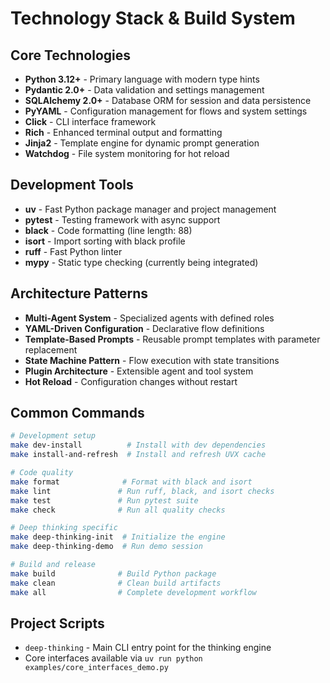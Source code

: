 # Technology Stack & Build System

## Core Technologies

- **Python 3.12+** - Primary language with modern type hints
- **Pydantic 2.0+** - Data validation and settings management
- **SQLAlchemy 2.0+** - Database ORM for session and data persistence
- **PyYAML** - Configuration management for flows and system settings
- **Click** - CLI interface framework
- **Rich** - Enhanced terminal output and formatting
- **Jinja2** - Template engine for dynamic prompt generation
- **Watchdog** - File system monitoring for hot reload

## Development Tools

- **uv** - Fast Python package manager and project management
- **pytest** - Testing framework with async support
- **black** - Code formatting (line length: 88)
- **isort** - Import sorting with black profile
- **ruff** - Fast Python linter
- **mypy** - Static type checking (currently being integrated)

## Architecture Patterns

- **Multi-Agent System** - Specialized agents with defined roles
- **YAML-Driven Configuration** - Declarative flow definitions
- **Template-Based Prompts** - Reusable prompt templates with parameter replacement
- **State Machine Pattern** - Flow execution with state transitions
- **Plugin Architecture** - Extensible agent and tool system
- **Hot Reload** - Configuration changes without restart

## Common Commands

```bash
# Development setup
make dev-install          # Install with dev dependencies
make install-and-refresh  # Install and refresh UVX cache

# Code quality
make format              # Format with black and isort
make lint               # Run ruff, black, and isort checks
make test               # Run pytest suite
make check              # Run all quality checks

# Deep thinking specific
make deep-thinking-init  # Initialize the engine
make deep-thinking-demo  # Run demo session

# Build and release
make build              # Build Python package
make clean              # Clean build artifacts
make all                # Complete development workflow
```

## Project Scripts

- `deep-thinking` - Main CLI entry point for the thinking engine
- Core interfaces available via `uv run python examples/core_interfaces_demo.py`